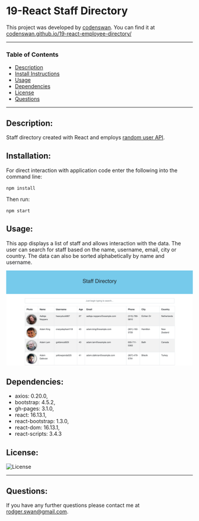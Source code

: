 # 19-React Staff Directory
This project was developed by [codenswan](https://github.com/codenswan). You can find it at [codenswan.github.io/19-react-employee-directory/](https://codenswan.github.io/19-react-employee-directory/)&nbsp;  

---

### Table of Contents
* [Description](#Description)
* [Install Instructions](#Installation)
* [Usage](#Usage)
* [Dependencies](#Dependencies)
* [License](#License)
* [Questions](#Questions)

---

## Description:
Staff directory created with React and employs [random user API](https://randomuser.me/documentation).

## Installation:
For direct interaction with application code enter the following into the command line:

    npm install

Then run:

    npm start

## Usage:
This app displays a list of staff and allows interaction with the data. The user can search for staff based on the name, username, email, city or country. The data can also be sorted alphabetically by name and username.&nbsp;

<img src="public/Screen%20Shot%202020-09-30%20at%208.44.23%20pm.png" width="1050"/>

## Dependencies:
* axios: 0.20.0,
* bootstrap: 4.5.2,
* gh-pages: 3.1.0,
* react: 16.13.1,
* react-bootstrap: 1.3.0,
* react-dom: 16.13.1,
* react-scripts: 3.4.3

## License:
![License](https://img.shields.io/badge/License-MIT-green)

---
## Questions:
If you have any further questions please contact me at [rodger.swan@gmail.com](mailto:rodger.swan@gmail.com).
